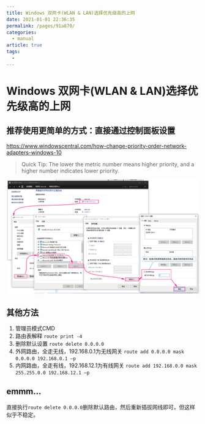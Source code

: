 ```yaml
---
title: Windows 双网卡(WLAN & LAN)选择优先级高的上网
date: 2021-01-01 22:36:35
permalink: /pages/91a870/
categories: 
  - manual
article: true
tags: 
  - 
---
```

# Windows 双网卡(WLAN & LAN)选择优先级高的上网

## 推荐使用更简单的方式：直接通过控制面板设置

https://www.windowscentral.com/how-change-priority-order-network-adapters-windows-10

> Quick Tip: The lower the metric number means higher priority, and a higher number indicates lower priority.

![一图解决](./images/windows-dual-link-setup.png)


## 其他方法

1. 管理员模式CMD
2. 路由表解释
    `route print -4`
3. 删除默认设置
    `route delete 0.0.0.0`
4. 外网路由，全走无线，192.168.0.1为无线网关
    `route add 0.0.0.0 mask 0.0.0.0 192.168.0.1 –p`
5. 内网路由，全走有线，192.168.12.1为有线网关
    `route add 192.168.0.0 mask 255.255.0.0 192.168.12.1 –p`

## emmm...

直接执行`route delete 0.0.0.0`删除默认路由，然后重新插拔网线即可，但这样似乎不稳定。
